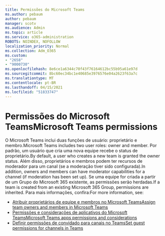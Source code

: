 ```yaml
---
title: Permissões do Microsoft Teams
ms.author: pebaum
author: pebaum
manager: scotv
ms.audience: Admin
ms.topic: article
ms.service: o365-administration
ROBOTS: NOINDEX, NOFOLLOW
localization_priority: Normal
ms.collection: Adm_O365
ms.custom:
- "2658"
- "9000730"
ms.openlocfilehash: 8e6ce1a6344c70f43f76164612bc55b95a61e97d
ms.sourcegitcommit: 8bc60ec34bc1e40685e3976576e04a2623f63a7c
ms.translationtype: MT
ms.contentlocale: pt-BR
ms.lasthandoff: 04/15/2021
ms.locfileid: "51833747"
---
```

# <a name="microsoft-teams-permissions"></a><span data-ttu-id="26c6d-102">Permissões do Microsoft Teams</span><span class="sxs-lookup"><span data-stu-id="26c6d-102">Microsoft Teams permissions</span></span>

<span data-ttu-id="26c6d-103">O Microsoft Teams inclui duas funções de usuário: proprietário e membro.</span><span class="sxs-lookup"><span data-stu-id="26c6d-103">Microsoft Teams includes two user roles: owner and member.</span></span> <span data-ttu-id="26c6d-104">Por padrão, um usuário que cria uma nova equipe recebe o status de proprietário.</span><span class="sxs-lookup"><span data-stu-id="26c6d-104">By default, a user who creates a new team is granted the owner status.</span></span> <span data-ttu-id="26c6d-105">Além disso, proprietários e membros podem ter recursos de moderador para um canal (se a moderação tiver sido configurada).</span><span class="sxs-lookup"><span data-stu-id="26c6d-105">In addition, owners and members can have moderator capabilities for a channel (if moderation has been set up).</span></span> <span data-ttu-id="26c6d-106">Se uma equipe for criada a partir de um Grupo do Microsoft 365 existente, as permissões serão herdadas.</span><span class="sxs-lookup"><span data-stu-id="26c6d-106">If a team is created from an existing Microsoft 365 Group, permissions are inherited.</span></span> <span data-ttu-id="26c6d-107">Para mais informações, confira:</span><span class="sxs-lookup"><span data-stu-id="26c6d-107">For more information, see:</span></span>

- [<span data-ttu-id="26c6d-108">Atribuir proprietários de equipe e membros no Microsoft Teams</span><span class="sxs-lookup"><span data-stu-id="26c6d-108">Assign team owners and members in Microsoft Teams</span></span>](https://docs.microsoft.com/microsoftteams/assign-roles-permissions)
- [<span data-ttu-id="26c6d-109">Permissões e considerações de aplicativos do Microsoft Teams</span><span class="sxs-lookup"><span data-stu-id="26c6d-109">Microsoft Teams apps permissions and considerations</span></span>](https://docs.microsoft.com/microsoftteams/app-permissions)
- [<span data-ttu-id="26c6d-110">Definir permissões de convidado para canais no Teams</span><span class="sxs-lookup"><span data-stu-id="26c6d-110">Set guest permissions for channels in Teams</span></span>](https://support.office.com/article/4756c468-2746-4bfd-a582-736d55fcc169)
